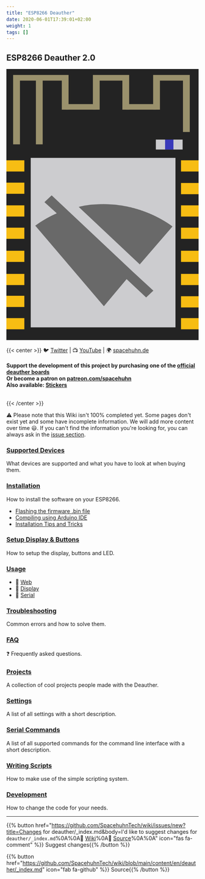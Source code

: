 ```yaml
---
title: "ESP8266 Deauther"
date: 2020-06-01T17:39:01+02:00
weight: 1
tags: []
---
```


## ESP8266 Deauther 2.0
![DeautherLogo](/media/deauther/deauther_logo.png?width=200)

{{< center >}}
🐦 <a href="https://twitter.com/spacehuhn">Twitter</a>
| 📺 <a href="https://www.youtube.com/channel/UCFmjA6dnjv-phqrFACyI8tw">YouTube</a>
| 🌍 <a href="https://spacehuhn.de">spacehuhn.de</a>
<br/>
<br />
<b>Support the development of this project by purchasing one of the <a href="https://github.com/spacehuhn/esp8266_deauther/wiki/Supported-Devices">official deauther boards</a><br/>Or become a patron on <a href="https://patreon.com/spacehuhn" target="_blank">patreon.com/spacehuhn</a><br>
Also available: <a href="https://www.tindie.com/products/Spacehuhn/spacehuhn-stickers/">Stickers</a></b>
</p>
<br>
{{< /center >}}

⚠️ Please note that this Wiki isn't 100% completed yet. Some pages don't exist yet and some have incomplete information. We will add more content over time 😃. If you can't find the information you're looking for, you can always ask in the [issue section](https://github.com/spacehuhn/esp8266_deauther/issues).  


### [Supported Devices](https://github.com/spacehuhn/esp8266_deauther/wiki/Supported-Devices)
What devices are supported and what you have to look at when buying them.  

### [Installation](https://github.com/spacehuhn/esp8266_deauther/wiki/Installation)
How to install the software on your ESP8266.  
- [Flashing the firmware .bin file](https://github.com/spacehuhn/esp8266_deauther/wiki/Installation#flashing-the-firmware-bin-file)
- [Compiling using Arduino IDE](https://github.com/spacehuhn/esp8266_deauther/wiki/Installation#compiling-using-arduino-ide)
- [Installation Tips and Tricks](https://github.com/spacehuhn/esp8266_deauther/wiki/Installation#installation-tips-and-tricks)

### [Setup Display & Buttons](https://github.com/spacehuhn/esp8266_deauther/wiki/Setup-Display-&-Buttons)
How to setup the display, buttons and LED.  

### [Usage](https://github.com/spacehuhn/esp8266_deauther/wiki/Usage)
- 📳 [Web](https://github.com/spacehuhn/esp8266_deauther/wiki/Web)
- 🎦 [Display](https://github.com/spacehuhn/esp8266_deauther/wiki/Display)
- 🔡 [Serial](https://github.com/spacehuhn/esp8266_deauther/wiki/Serial)

### [Troubleshooting](https://github.com/spacehuhn/esp8266_deauther/wiki/Troubleshooting)
Common errors and how to solve them.  

### [FAQ](https://github.com/spacehuhn/esp8266_deauther/wiki/FAQ) 
❓ Frequently asked questions.  

### [Projects](https://github.com/spacehuhn/esp8266_deauther/wiki/Projects)
A collection of cool projects people made with the Deauther.  

### [Settings](https://github.com/SpacehuhnTech/esp8266_deauther/blob/v2/settings.md)
A list of all settings with a short description.  

### [Serial Commands](https://github.com/SpacehuhnTech/esp8266_deauther/blob/v2/serialcommands.md)
A list of all supported commands for the command line interface with a short description.  

### [Writing Scripts](https://github.com/spacehuhn/esp8266_deauther/wiki/Writing-Scripts)
How to make use of the simple scripting system.  

### [Development](https://github.com/spacehuhn/esp8266_deauther/wiki/Development)
How to change the code for your needs.  

---

{{% button href="https://github.com/SpacehuhnTech/wiki/issues/new?title=Changes for deauther/_index.md&body=I'd like to suggest changes for `deauther/_index.md`%0A%0A:link: [Wiki](https://spacehuhn.wiki/deauther/)%0A:link: [Source](https://github.com/SpacehuhnTech/wiki/blob/main/content/en/deauther/_index.md)%0A%0A<!-- Describe your desired changes -->" icon="fas fa-comment" %}}&nbsp;Suggest changes{{% /button %}}

{{% button href="https://github.com/SpacehuhnTech/wiki/blob/main/content/en/deauther/_index.md" icon="fab fa-github" %}}&nbsp;Source{{% /button %}}